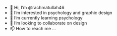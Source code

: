 - 👋 Hi, I’m @rachmatullah46
- 👀 I’m interested in psychology and graphic design
- 🌱 I’m currently learning psychology
- 💞️ I’m looking to collaborate on design
- 📫 How to reach me ...

<!---
rachmatullah46/rachmatullah46 is a ✨ special ✨ repository because its `README.md` (this file) appears on your GitHub profile.
You can click the Preview link to take a look at your changes.
--->
